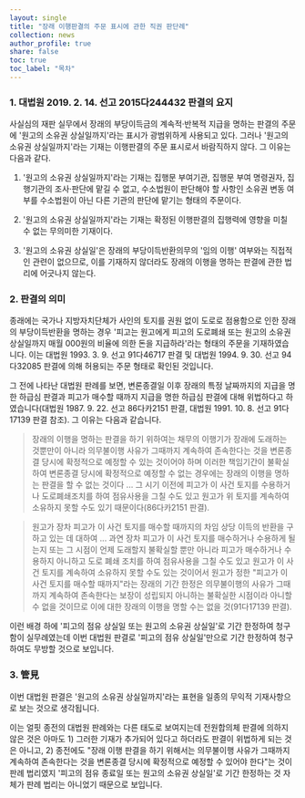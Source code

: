 ```yaml
---
layout: single
title: "장래 이행판결의 주문 표시에 관한 직권 판단례"
collection: news
author_profile: true
share: false
toc: true
toc_label: "목차"
---
```


### 1. 대법원 2019. 2. 14. 선고 2015다244432 판결의 요지
사실심의 재판 실무에서 장래의 부당이득금의 계속적·반복적 지급을 명하는 판결의 주문에 '원고의 소유권 상실일까지'라는 표시가 광범위하게 사용되고 있다. 그러나 '원고의 소유권 상실일까지'라는 기재는 이행판결의 주문 표시로서 바람직하지 않다. 그 이유는 다음과 같다.

1) '원고의 소유권 상실일까지'라는 기재는 집행문 부여기관, 집행문 부여 명령권자, 집행기관의 조사·판단에 맡길 수 없고, 수소법원이 판단해야 할 사항인 소유권 변동 여부를 수소법원이 아닌 다른 기관의 판단에 맡기는 형태의 주문이다.

2) '원고의 소유권 상실일까지'라는 기재는 확정된 이행판결의 집행력에 영향을 미칠 수 없는 무의미한 기재이다.

3) '원고의 소유권 상실일'은 장래의 부당이득반환의무의 '임의 이행' 여부와는 직접적인 관련이 없으므로, 이를 기재하지 않더라도 장래의 이행을 명하는 판결에 관한 법리에 어긋나지 않는다.

### 2. 판결의 의미
종래에는 국가나 지방자치단체가 사인의 토지를 권원 없이 도로로 점용함으로 인한 장래의 부당이득반환을 명하는 경우 '피고는 원고에게 피고의 도로폐쇄 또는 원고의 소유권 상실일까지 매월 000원의 비율에 의한 돈을 지급하라'라는 형태의 주문을 기재하였습니다. 이는 대법원 1993. 3. 9. 선고 91다46717 판결 및 대법원 1994. 9. 30. 선고 94다32085 판결에 의해 허용되는 주문 형태로 확인된 것입니다.

그 전에 나타난 대법원 판례를 보면, 변론종결일 이후 장래의 특정 날짜까지의 지급을 명한 하급심 판결과 피고가 매수할 때까지 지급을 명한 하급심 판결에 대해 위법하다고 하였습니다(대법원 1987. 9. 22. 선고 86다카2151 판결, 대법원 1991. 10. 8. 선고 91다17139 판결 참조).
그 이유는 다음과 같습니다.
> 장래의 이행을 명하는 판결을 하기 위하여는 채무의 이행기가 장래에 도래하는 것뿐만이 아니라 의무불이행 사유가 그때까지 계속하여 존속한다는 것을 변론종결 당시에 확정적으로 예정할 수 있는 것이어야 하며 이러한 책임기간이 불확실하여 변론종결 당시에 확정적으로 예정할 수 없는 경우에는 장래의 이행을 명하는 판결을 할 수 없는 것이다 ... 그 시기 이전에 피고가 이 사건 토지를 수용하거나 도로폐쇄조치를 하여 점유사용을 그칠 수도 있고 원고가 위 토지를 계속하여 소유하지 못할 수도 있기 때문이다(86다카2151 판결).

> 원고가 장차 피고가 이 사건 토지를 매수할 때까지의 차임 상당 이득의 반환을 구하고 있는 데 대하여 ... 과연 장차 피고가 이 사건 토지를 매수하거나 수용하게 될는지 또는 그 시점이 언제 도래할지 불확실할 뿐만 아니라 피고가 매수하거나 수용하지 아니하고 도로 폐쇄 조치를 하여 점유사용을 그칠 수도 있고 원고가 이 사건 토지를 계속하여 소유하지 못할 수도 있는 것이어서 원고가 정한 "피고가 이 사건 토지를 매수할 때까지"라는 장래의 기간 한정은 의무불이행의 사유가 그때까지 계속하여 존속한다는 보장이 성립되지 아니하는 불확실한 시점이라 아니할 수 없을 것이므로 이에 대한 장래의 이행을 명할 수는 없을 것(91다17139 판결).

이런 배경 하에 '피고의 점유 상실일 또는 원고의 소유권 상실일'로 기간 한정하여 청구함이 실무례였는데 이번 대법원 판결로 '피고의 점유 상실일'만으로 기간 한정하여 청구하여도 무방할 것으로 보입니다.

### 3. 管見
이번 대법원 판결은 '원고의 소유권 상실일까지'라는 표현을 일종의 무익적 기재사항으로 보는 것으로 생각됩니다.

이는 얼핏 종전의 대법원 판례와는 다른 태도로 보여지는데 전원합의체 판결에 의하지 않은 것은 아마도 1) 그러한 기재가 추가되어 있다고 하더라도 판결이 위법하게 되는 것은 아니고, 2) 종전에도 "장래 이행 판결을 하기 위해서는 의무불이행 사유가 그때까지 계속하여 존속한다는 것을 변론종결 당시에 확정적으로 예정할 수 있어야 한다"는 것이 판례 법리였지 '피고의 점유 종료일 또는 원고의 소유권 상실일'로 기간 한정하는 것 자체가 판례 법리는 아니었기 때문으로 보입니다.
